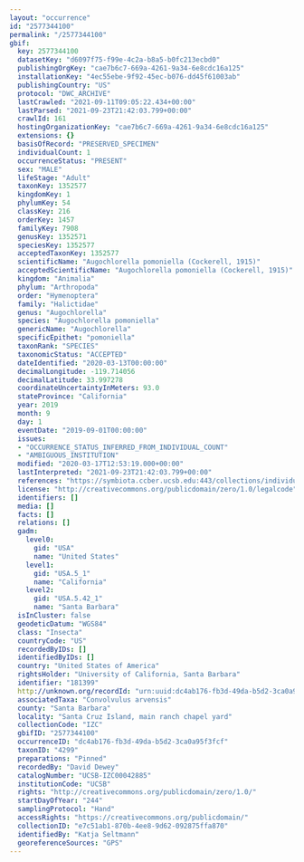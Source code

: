 ```yaml
---
layout: "occurrence"
id: "2577344100"
permalink: "/2577344100"
gbif:
  key: 2577344100
  datasetKey: "d6097f75-f99e-4c2a-b8a5-b0fc213ecbd0"
  publishingOrgKey: "cae7b6c7-669a-4261-9a34-6e8cdc16a125"
  installationKey: "4ec55ebe-9f92-45ec-b076-dd45f61003ab"
  publishingCountry: "US"
  protocol: "DWC_ARCHIVE"
  lastCrawled: "2021-09-11T09:05:22.434+00:00"
  lastParsed: "2021-09-23T21:42:03.799+00:00"
  crawlId: 161
  hostingOrganizationKey: "cae7b6c7-669a-4261-9a34-6e8cdc16a125"
  extensions: {}
  basisOfRecord: "PRESERVED_SPECIMEN"
  individualCount: 1
  occurrenceStatus: "PRESENT"
  sex: "MALE"
  lifeStage: "Adult"
  taxonKey: 1352577
  kingdomKey: 1
  phylumKey: 54
  classKey: 216
  orderKey: 1457
  familyKey: 7908
  genusKey: 1352571
  speciesKey: 1352577
  acceptedTaxonKey: 1352577
  scientificName: "Augochlorella pomoniella (Cockerell, 1915)"
  acceptedScientificName: "Augochlorella pomoniella (Cockerell, 1915)"
  kingdom: "Animalia"
  phylum: "Arthropoda"
  order: "Hymenoptera"
  family: "Halictidae"
  genus: "Augochlorella"
  species: "Augochlorella pomoniella"
  genericName: "Augochlorella"
  specificEpithet: "pomoniella"
  taxonRank: "SPECIES"
  taxonomicStatus: "ACCEPTED"
  dateIdentified: "2020-03-13T00:00:00"
  decimalLongitude: -119.714056
  decimalLatitude: 33.997278
  coordinateUncertaintyInMeters: 93.0
  stateProvince: "California"
  year: 2019
  month: 9
  day: 1
  eventDate: "2019-09-01T00:00:00"
  issues:
  - "OCCURRENCE_STATUS_INFERRED_FROM_INDIVIDUAL_COUNT"
  - "AMBIGUOUS_INSTITUTION"
  modified: "2020-03-17T12:53:19.000+00:00"
  lastInterpreted: "2021-09-23T21:42:03.799+00:00"
  references: "https://symbiota.ccber.ucsb.edu:443/collections/individual/index.php?occid=181399"
  license: "http://creativecommons.org/publicdomain/zero/1.0/legalcode"
  identifiers: []
  media: []
  facts: []
  relations: []
  gadm:
    level0:
      gid: "USA"
      name: "United States"
    level1:
      gid: "USA.5_1"
      name: "California"
    level2:
      gid: "USA.5.42_1"
      name: "Santa Barbara"
  isInCluster: false
  geodeticDatum: "WGS84"
  class: "Insecta"
  countryCode: "US"
  recordedByIDs: []
  identifiedByIDs: []
  country: "United States of America"
  rightsHolder: "University of California, Santa Barbara"
  identifier: "181399"
  http://unknown.org/recordId: "urn:uuid:dc4ab176-fb3d-49da-b5d2-3ca0a95f3fcf"
  associatedTaxa: "Convolvulus arvensis"
  county: "Santa Barbara"
  locality: "Santa Cruz Island, main ranch chapel yard"
  collectionCode: "IZC"
  gbifID: "2577344100"
  occurrenceID: "dc4ab176-fb3d-49da-b5d2-3ca0a95f3fcf"
  taxonID: "4299"
  preparations: "Pinned"
  recordedBy: "David Dewey"
  catalogNumber: "UCSB-IZC00042885"
  institutionCode: "UCSB"
  rights: "http://creativecommons.org/publicdomain/zero/1.0/"
  startDayOfYear: "244"
  samplingProtocol: "Hand"
  accessRights: "https://creativecommons.org/publicdomain/"
  collectionID: "e7c51ab1-870b-4ee8-9d62-092875ffa870"
  identifiedBy: "Katja Seltmann"
  georeferenceSources: "GPS"
---
```

